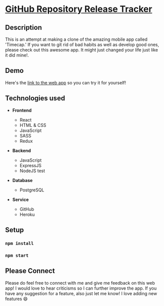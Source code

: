 # [GitHub Repository Release Tracker](https://tale97.github.io/time-cap-webapp/)

## Description

This is an attempt at making a clone of the amazing mobile app called 'Timecap.' If you want to git rid of bad habits as well as develop good ones, please check out this awesome app. It might just changed your life just like it did mine!.

## Demo

Here's the [link to the web app](https://tale97.github.io/time-cap-webapp/) so you can try it for yourself!

## Technologies used

- **Frontend**

  - React
  - HTML & CSS
  - JavaScript
  - SASS
  - Redux

- **Backend**

  - JavaScript
  - ExpressJS
  - NodeJS
    test

- **Database**

  - PostgreSQL

- **Service**
  - GitHub
  - Heroku

## Setup

### `npm install`

### `npm start`

## Please Connect

Please do feel free to connect with me and give me feedback on this web app! I would love to hear criticisms so I can further improve the app. If you have any suggestion for a feature, also just let me know! I love adding new features :smile:
